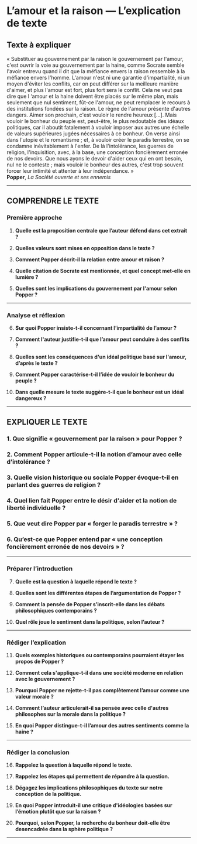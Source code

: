 # L’amour et la raison — L’explication de texte

## Texte à expliquer
« Substituer au gouvernement par la raison le gouvernement par l'amour, c'est ouvrir la voie au gouvernement par la haine, comme Socrate semble l'avoir entrevu quand il dit que la méfiance envers la raison ressemble à la méfiance envers l'homme. L'amour n'est ni une garantie d'impartialité, ni un moyen d'éviter les conflits, car on peut différer sur la meilleure manière d'aimer, et plus l'amour est fort, plus fort sera le conflit. Cela ne veut pas dire que l ‘amour et la haine doivent être placés sur le même plan, mais seulement que nul sentiment, fût-ce l'amour, ne peut remplacer le recours à des institutions fondées sur la raison. Le règne de l'amour présente d'autres dangers. Aimer son prochain, c'est vouloir le rendre heureux […]. Mais vouloir le bonheur du peuple est, peut-être, le plus redoutable des idéaux politiques, car il aboutit fatalement à vouloir imposer aux autres une échelle de valeurs supérieures jugées nécessaires à ce bonheur. On verse ainsi dans l'utopie et le romantisme ; et, à vouloir créer le paradis terrestre, on se condamne inévitablement à l'enfer. De là l'intolérance, les guerres de religion, l'inquisition, avec, à la base, une conception foncièrement erronée de nos devoirs. Que nous ayons le devoir d'aider ceux qui en ont besoin, nul ne le conteste ; mais vouloir le bonheur des autres, c'est trop souvent forcer leur intimité et attenter à leur indépendance. »  
**Popper**, *La Société ouverte et ses ennemis*

---

## COMPRENDRE LE TEXTE

### Première approche

1. **Quelle est la proposition centrale que l’auteur défend dans cet extrait ?**

2. **Quelles valeurs sont mises en opposition dans le texte ?**

3. **Comment Popper décrit-il la relation entre amour et raison ?**

4. **Quelle citation de Socrate est mentionnée, et quel concept met-elle en lumière ?**

5. **Quelles sont les implications du gouvernement par l'amour selon Popper ?**

---

### Analyse et réflexion

6. **Sur quoi Popper insiste-t-il concernant l’impartialité de l’amour ?**

7. **Comment l'auteur justifie-t-il que l’amour peut conduire à des conflits ?**

8. **Quelles sont les conséquences d'un idéal politique basé sur l'amour, d’après le texte ?**

9. **Comment Popper caractérise-t-il l’idée de vouloir le bonheur du peuple ?**

10. **Dans quelle mesure le texte suggère-t-il que le bonheur est un idéal dangereux ?**

---

## EXPLIQUER LE TEXTE

### 1. Que signifie « gouvernement par la raison » pour Popper ? 

### 2. Comment Popper articule-t-il la notion d’amour avec celle d’intolérance ?

### 3. Quelle vision historique ou sociale Popper évoque-t-il en parlant des guerres de religion ?

### 4. Quel lien fait Popper entre le désir d'aider et la notion de liberté individuelle ? 

### 5. Que veut dire Popper par « forger le paradis terrestre » ? 

### 6. Qu’est-ce que Popper entend par « une conception foncièrement erronée de nos devoirs » ? 

---

### Préparer l’introduction

7. **Quelle est la question à laquelle répond le texte ?**

8. **Quelles sont les différentes étapes de l’argumentation de Popper ?**

9. **Comment la pensée de Popper s’inscrit-elle dans les débats philosophiques contemporains ?**

10. **Quel rôle joue le sentiment dans la politique, selon l’auteur ?**

---

### Rédiger l’explication

11. **Quels exemples historiques ou contemporains pourraient étayer les propos de Popper ?**

12. **Comment cela s'applique-t-il dans une société moderne en relation avec le gouvernement ?**

13. **Pourquoi Popper ne rejette-t-il pas complètement l’amour comme une valeur morale ?**

14. **Comment l’auteur articulerait-il sa pensée avec celle d'autres philosophes sur la morale dans la politique ?**

15. **En quoi Popper distingue-t-il l’amour des autres sentiments comme la haine ?**

---

### Rédiger la conclusion

16. **Rappelez la question à laquelle répond le texte.**

17. **Rappelez les étapes qui permettent de répondre à la question.**

18. **Dégagez les implications philosophiques du texte sur notre conception de la politique.**

19. **En quoi Popper introduit-il une critique d'idéologies basées sur l’émotion plutôt que sur la raison ?**

20. **Pourquoi, selon Popper, la recherche du bonheur doit-elle être desencadrée dans la sphère politique ?**

---